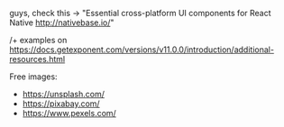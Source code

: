 guys, check this -> "Essential cross-platform UI components for React Native http://nativebase.io/"

/+ examples on https://docs.getexponent.com/versions/v11.0.0/introduction/additional-resources.html

Free images:
 - https://unsplash.com/
 - https://pixabay.com/
 - https://www.pexels.com/
